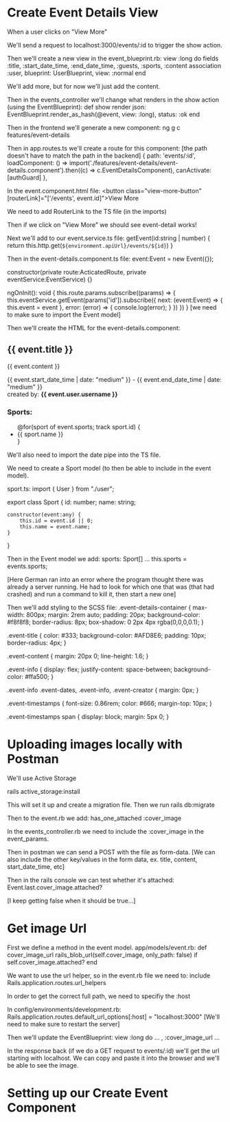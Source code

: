 # Create Event Details View
When a user clicks on "View More"

We'll send a request to localhost:3000/events/:id to trigger the show action.

Then we'll create a new view in the event_blueprint.rb:
    view :long do
        fields :title, :start_date_time, :end_date_time, :guests, :sports, :content
        association :user, blueprint: UserBlueprint, view: :normal
    end

We'll add more, but for now we'll just add the content.

Then in the events_controller we'll change what renders in the show action (using the EventBlueprint):
    def show
        render json: EventBlueprint.render_as_hash(@event, view: :long), status: :ok
    end

Then in the frontend we'll generate a new component:
ng g c features/event-details

Then in app.routes.ts we'll create a route for this component:
[the path doesn't have to match the path in the backend]
    {
        path: 'events/:id',
        loadComponent: () => import('./features/event-details/event-details.component').then((c) => c.EventDetailsComponent),
        canActivate: [authGuard]
    },

In the event.component.html file:
<button class="view-more-button" [routerLink]="['/events', event.id]">View More</button>

We need to add RouterLink to the TS file (in the imports)

Then if we click on "View More" we should see event-detail works!

Next we'll add to our event.service.ts file:
getEvent(id:string | number) {
    return this.http.get<Event>(`${environment.apiUrl}/events/${id}`)
}

Then in the event-details.component.ts file:
event:Event = new Event({});

constructor(private route:ActicatedRoute, private eventService:EventService) {}

ngOnInit(): void {
    this.route.params.subscribe((params) => {
        this.eventService.getEvent(params['id']).subscribe({
            next: (event:Event) => {
                this.event = event
            },
            error: (error) => {
                console.log(error);
            }
        })
    })
}
[we need to make sure to import the Event model]

Then we'll create the HTML for the event-details.component:
<div class="event-details-container">
    <h2 class="event-title">{{ event.title }}</h2>
    <p class="event-content"> {{ event.content }}</p>
    <div class="event-info">
        <span class="event-dates">
            {{ event.start_date_time | date: "medium" }} - {{ event.end_date_time | date: "medium" }}
        </span>
        <div class="event-creator">
            created by: <strong>{{ event.user.username }}</strong>
        </div>
    </div>
    <div class="sports-container">
        <h3>Sports:</h3>
        <ul>
            @for(sport of event.sports; track sport.id) {
                 <li>{{ sport.name }}</li>
            }
        </ul>
    </div>
</div>

We'll also need to import the date pipe into the TS file.

We need to create a Sport model (to then be able to include in the event model).

sport.ts:
import { User } from "./user";

export class Sport {
    id: number;
    name: string;

    constructor(event:any) {
        this.id = event.id || 0;
        this.name = event.name;
    }
}

Then in the Event model we add:
sports: Sport[]
...
this.sports = events.sports;

[Here German ran into an error where the program thought there was already a server running. He had to look for which one that was (that had crashed) and run a command to kill it, then start a new one]

Then we'll add styling to the SCSS file:
.event-details-container {
    max-width: 800px;
    margin: 2rem auto;
    padding: 20px;
    background-color: #f8f8f8;
    border-radius: 8px;
    box-shadow: 0 2px 4px rgba(0,0,0,0.1);
}

.event-title {
    color: #333;
    background-color: #AFD8E6;
    padding: 10px;
    border-radius: 4px;
}

.event-content {
    margin: 20px 0;
    line-height: 1.6;
}

.event-info {
    display: flex;
    justify-content: space-between;
    background-color: #ffa500;
}

.event-info .event-dates, .event-info, .event-creator {
    margin: 0px;
}

.event-timestamps {
    font-size: 0.86rem;
    color: #666;
    margin-top: 10px;
}

.event-timestamps span {
    display: block;
    margin: 5px 0;
}


# Uploading images locally with Postman
We'll use Active Storage

rails active_storage:install

This will set it up and create a migration file.
Then we run rails db:migrate

Then to the event.rb we add:
has_one_attached :cover_image

In the events_controller.rb we need to include the :cover_image in the event_params.

Then in postman we can send a POST with the file as form-data.
[We can also include the other key/values in the form data, ex. title, content, start_date_time, etc]

Then in the rails console we can test whether it's attached:
Event.last.cover_image.attached?

[I keep getting false when it should be true...]


# Get image Url
First we define a method in the event model.
app/models/event.rb:
def cover_image_url
    rails_blob_url(self.cover_image, only_path: false) if self.cover_image.attached?
end

We want to use the url helper, so in the event.rb file we need to:
include Rails.application.routes.url_helpers

In order to get the correct full path, we need to specifiy the :host

In config/environments/development.rb:
Rails.application.routes.default_url_options[:host] = "localhost:3000"
[We'll need to make sure to restart the server]

Then we'll update the EventBlueprint:
view :long do
... , :cover_image_url
...

In the response back (if we do a GET request to events/:id) we'll get the url starting with localhost. We can copy and paste it into the browser and we'll be able to see the image. 


# Setting up our Create Event Component
